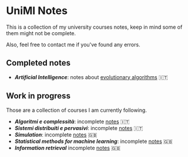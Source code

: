 # UniMI Notes

This is a collection of my university courses notes, keep in mind some of them might not be complete.

Also, feel free to contact me if you've found any errors.

## Completed notes
* ***Artificial Intelligence***: notes about [evolutionary algorithms](https://github.com/tomfran/unimi-notes/blob/main/artificial-intelligence/evolutionary.pdf) :it:
<!-- * ***Architectures for big data***: [notes](https://github.com/tomfran/unimi-notes/blob/main/architectures-big-data/architectures-for-big-data.pdf) about all the course :it: -->

## Work in progress
Those are a collection of courses I am currently following. 
* ***Algoritmi e complessità***: incomplete [notes](https://github.com/tomfran/unimi-notes/blob/main/algoritmi-complessita/algo_comp.pdf) :it:
* ***Sistemi distribuiti e pervasivi***: incomplete [notes](https://github.com/tomfran/unimi-notes/blob/main/sistemi-distribuiti/sistemi-distribuiti.pdf) :it:
* ***Simulation***: incomplete [notes](https://github.com/tomfran/unimi-notes/blob/main/simulation/simulation.pdf) :gb:
* ***Statistical methods for machine learning***: incomplete [notes](https://github.com/tomfran/unimi-notes/blob/main/statistical-methods/statistical-methods.pdf) :gb:
* ***Information retrieval*** incomplete [notes](https://github.com/tomfran/unimi-notes/blob/main/information-retrieval/information-retrieval.pdf) :gb: